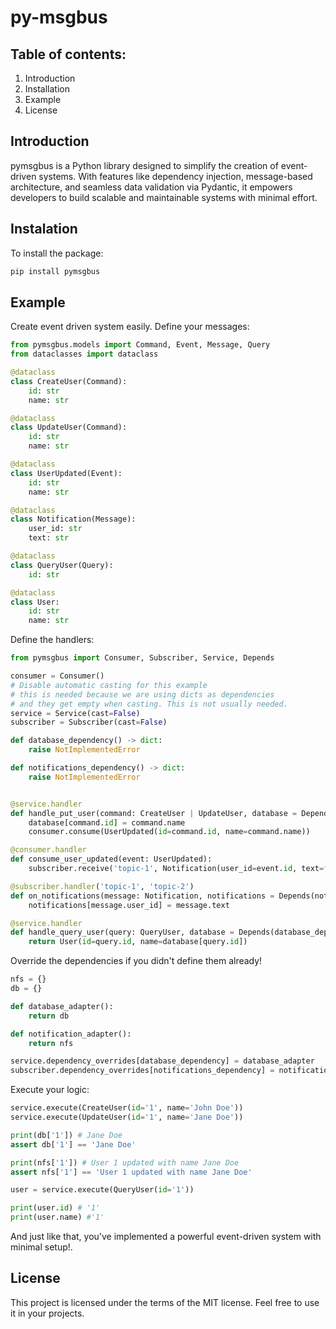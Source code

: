 # py-msgbus

## Table of contents:

1. Introduction
2. Installation
3. Example
4. License

## Introduction

pymsgbus is a Python library designed to simplify the creation of event-driven systems. With features like dependency injection, message-based architecture, and seamless data validation via Pydantic, it empowers developers to build scalable and maintainable systems with minimal effort.

## Instalation

To install the package:

```bash
pip install pymsgbus
```

## Example

Create event driven system easily. Define your messages:

```python
from pymsgbus.models import Command, Event, Message, Query
from dataclasses import dataclass

@dataclass
class CreateUser(Command):
    id: str
    name: str

@dataclass
class UpdateUser(Command):
    id: str
    name: str

@dataclass
class UserUpdated(Event):
    id: str
    name: str

@dataclass
class Notification(Message):
    user_id: str
    text: str

@dataclass
class QueryUser(Query):
    id: str

@dataclass
class User:
    id: str
    name: str
```

Define the handlers:

```python
from pymsgbus import Consumer, Subscriber, Service, Depends

consumer = Consumer() 
# Disable automatic casting for this example
# this is needed because we are using dicts as dependencies
# and they get empty when casting. This is not usually needed.
service = Service(cast=False)
subscriber = Subscriber(cast=False)

def database_dependency() -> dict:
    raise NotImplementedError

def notifications_dependency() -> dict:
    raise NotImplementedError


@service.handler
def handle_put_user(command: CreateUser | UpdateUser, database = Depends(database_dependency)):
    database[command.id] = command.name
    consumer.consume(UserUpdated(id=command.id, name=command.name))

@consumer.handler
def consume_user_updated(event: UserUpdated):
    subscriber.receive('topic-1', Notification(user_id=event.id, text=f'User {event.id} updated with name {event.name}')) 

@subscriber.handler('topic-1', 'topic-2')
def on_notifications(message: Notification, notifications = Depends(notifications_dependency)):
    notifications[message.user_id] = message.text

@service.handler
def handle_query_user(query: QueryUser, database = Depends(database_dependency)) -> User:
    return User(id=query.id, name=database[query.id])
```

Override the dependencies if you didn't define them already!

```python
nfs = {}
db = {}

def database_adapter():
    return db

def notification_adapter():
    return nfs

service.dependency_overrides[database_dependency] = database_adapter
subscriber.dependency_overrides[notifications_dependency] = notification_adapter
```

Execute your logic:

```python
service.execute(CreateUser(id='1', name='John Doe'))
service.execute(UpdateUser(id='1', name='Jane Doe'))

print(db['1']) # Jane Doe
assert db['1'] == 'Jane Doe'

print(nfs['1']) # User 1 updated with name Jane Doe
assert nfs['1'] == 'User 1 updated with name Jane Doe'

user = service.execute(QueryUser(id='1'))

print(user.id) # '1'
print(user.name) #'1'
```

And just like that, you've implemented a powerful event-driven system with minimal setup!. 

## License

This project is licensed under the terms of the MIT license. Feel free to use it in your projects.